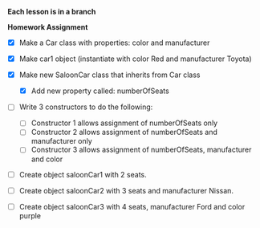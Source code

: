 **Each lesson is in a branch**

**Homework Assignment**

- [x] Make a Car class with properties: color and manufacturer

- [x] Make car1 object (instantiate with color Red and manufacturer Toyota)

- [x] Make new SaloonCar class that inherits from Car class

  - [x] Add new property called: numberOfSeats

- [ ] Write 3 constructors to do the following:

  - [ ] Constructor 1 allows assignment of numberOfSeats only
  - [ ] Constructor 2 allows assignment of numberOfSeats and manufacturer only
  - [ ] Constructor 3 allows assignment of numberOfSeats, manufacturer and color

- [ ] Create object saloonCar1 with 2 seats.
- [ ] Create object saloonCar2 with 3 seats and manufacturer Nissan.
- [ ] Create object saloonCar3 with 4 seats, manufacturer Ford and color purple
